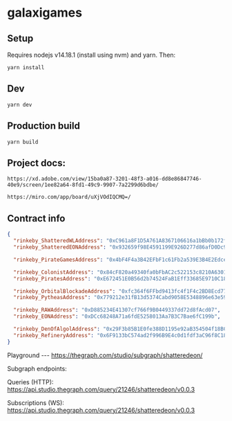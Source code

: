# galaxigames

## Setup

Requires nodejs v14.18.1 (install using nvm) and yarn. Then:

```
yarn install
```

## Dev

```
yarn dev
```

## Production build

```
yarn build
```

## Project docs:

```
https://xd.adobe.com/view/15ba0a87-3201-48f3-a016-dd8e86847746-40e9/screen/1ee82a64-8fd1-49c9-9907-7a2299d6bdbe/

https://miro.com/app/board/uXjVOdIQCMQ=/
```

## Contract info

```json
{
  "rinkeby_ShatteredWLAddress": "0xC961a8F1D5A761A8367106616a1bBb0b172f2eCE",
  "rinkeby_ShatteredEONAddress": "0x932659f98E4591199E926D277d86afD0Dc950605",

  "rinkeby_PirateGamesAddress": "0x4bF4F4a3B42EFbF1c61Fb2a539E3B4E2Edcec746",

  "rinkeby_ColonistAddress": "0x84cF820a49340fa0bFbAC2c522153c8210A6301b",
  "rinkeby_PiratesAddress": "0xE672451E0B56d2b74524FaB1Eff33685E9710C18",

  "rinkeby_OrbitalBlockadeAddress": "0xfc364f6FFbd9413fc4f1F4c2BD8Ecd7709e782bF",
  "rinkeby_PytheasAddress": "0x779212e31fB13d5374Cabd9058E5348896e63e59",

  "rinkeby_RAWAddress": "0xD885234E41307cf766f9B0449337dd72d8fAcd07",
  "rinkeby_EONAddress": "0xDCc68248A71a6fdE5258013Aa7B3C7Bae6fC199b",

  "rinkeby_DenOfAlgolAddress": "0x29F3b85B1E0fe388D1195e92aB354504f18BCA2E",
  "rinkeby_RefineryAddress": "0x6F9133bC574ad2f996B9E4c0d1fdf3aC96f8C185"
}
```

Playground --- https://thegraph.com/studio/subgraph/shatteredeon/

Subgraph endpoints:

Queries (HTTP): https://api.studio.thegraph.com/query/21246/shatteredeon/v0.0.3

Subscriptions (WS): https://api.studio.thegraph.com/query/21246/shatteredeon/v0.0.3
